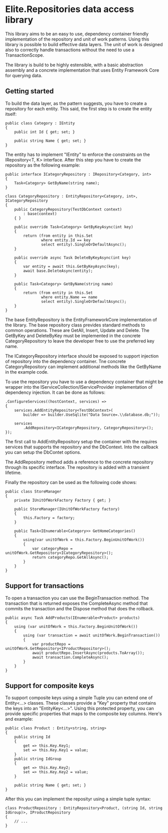 # Elite.Repositories data access library

This library aims to be an easy to use, dependency container friendly implementation of the repository and unit of work patterns. Using this library is possible to build effective data layers. The unit of work is designed also to correctly handle transactions without the need to use a TransactionScope.

The library is build to be highly estensible, with a basic abstraction assembly and a concrete implementation that uses Entity Framework Core for querying data.

## Getting started

To build the data layer, as the pattern suggests, you have to create a repository for each entity. This said, the first step is to create the entity itself:

    public class Category : IEntity
    {
        public int Id { get; set; }

        public string Name { get; set; }
    }

The entity has to implement "IEntity" to enforce the constraints on the IRepository<T, K> interface. After this step you have to create the repository as the following example:

    public interface ICategoryRepository : IRepository<Category, int>
    {
        Task<Category> GetByName(string name);
    }

    class CategoryRepository : EntityRepository<Category, int>, ICategoryRepository
    {
        public CategoryRepository(TestDbContext context) 
            : base(context)
        { }

        public override Task<Category> GetByKeyAsync(int key)
        {
            return (from entity in this.Set
                    where entity.Id == key 
                    select entity).SingleOrDefaultAsync();
        }

        public override async Task DeleteByKeyAsync(int key)
        {
            var entity = await this.GetByKeyAsync(key);
            await base.DeleteAsync(entity);
        }

        public Task<Category> GetByName(string name)
        {
            return (from entity in this.Set
                    where entity.Name == name
                    select entity).SingleOrDefaultAsync();
        }
    }

The base EntityRepository is the EntityFrameworkCore implementation of the library. The base repository class prevides standard methods to common operations. These are GetAll, Insert, Update and Delete. The GetByKey and DeleteByKey must be implemented in the concrete CategoryRepository to leave the developer free to use the preferred key name.

The ICategoryRepository interface should be exposed to support injection of repository into the dependency container. Tne concrete CategoryRepository can implement additional methods like the GetByName in the example code.

To use the repository you have to use a dependency container that might be wrapper into the IServiceCollection/IServiceProvider implementation of dependency injection. It can be done as follows:

    .ConfigureServices((hostContext, services) =>
    {
        services.AddEntityRepository<TestDbContext>(
            builder => builder.UseSqlite("Data Source=.\\database.db;"));

        services
            .AddRepository<ICategoryRepository, CategoryRepository>();
    });

The first call to AddEntityRepository setup the container with the requires services that supports the repository and the DbContext. Into the callback you can setup the DbContet options.

The AddRepository method adds a reference to the concrete repository through its specific interface. The repository is added with a transient lifetime.

Finally the repository can be used as the following code shows:

    public class StoreManager
    {
        private IUnitOfWorkFactory Factory { get; }

        public StoreManager(IUnitOfWorkFactory factory)
        {
            this.Factory = factory;
        }

        public Task<IEnumerable<Category>> GetHomeCategories()
        {
            using(var unitOfWork = this.Factory.BeginUnitOfWork())
            {
                var categoryRepo = unitOfWork.GetRepository<ICategoryRepository>();
                return categoryRepo.GetAllAsync();
            }
        }
    }

## Support for transactions

To open a transaction you can use the BeginTransaction method. The transaction that is returned exposes the CompleteAsync method that commits the transaction and the Dispose method that does the rollback.

    public async Task AddProducts(IEnumerable<Product> products)
    {
        using (var unitOfWork = this.Factory.BeginUnitOfWork())
        {
            using (var transaction = await unitOfWork.BeginTransaction())
            {
                var productRepo = unitOfWork.GetRepository<IProductRepository>();
                await productRepo.InsertAsync(products.ToArray());
                await transaction.CompleteAsync();
            }
        }
    }

## Support for composite keys

To support composite keys using a simple Tuple you can extend one of Entity<...> classes. These classes provide a "Key" property that contains the keys into an "EntityKey<...>". Using this protected property, you can provide specific properties that maps to the composite key columns. Here's and example:

    public class Product : Entity<string, string>
    {
        public string Id
        {
            get => this.Key.Key1;
            set => this.Key.Key1 = value;
        }
        public string IdGroup
        {
            get => this.Key.Key2;
            set => this.Key.Key2 = value;
        }

        public string Name { get; set; }
    }

After this you can implement the reposityr using a simple tuple syntax:

    class ProductRepository : EntityRepository<Product, (string Id, string IdGroup)>, IProductRepository
    {
        // ...
    }